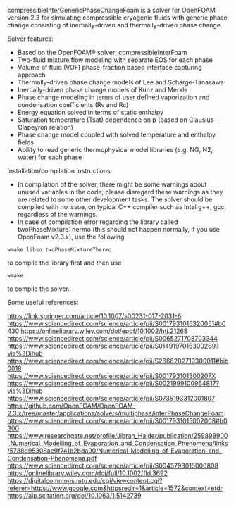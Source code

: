 compressibleInterGenericPhaseChangeFoam is a solver for OpenFOAM version 2.3 for simulating compressible cryogenic fluids with generic phase change consisting of inertially-driven and thermally-driven phase change.

Solver features:

- Based on the OpenFOAM® solver: compressibleInterFoam 
- Two-fluid mixture flow modeling with separate EOS for each phase 
- Volume of fluid (VOF) phase-fraction based interface capturing approach
- Thermally-driven phase change models of Lee and Scharge-Tanasawa
- Inertially-driven phase change models of Kunz and Merkle 
- Phase change modeling in terms of user defined vaporization and condensation coefficients (Rv and Rc)
- Energy equation solved in terms of static enthalpy 
- Saturation temperature (Tsat) dependence on p (based on Clausius–Clapeyron relation)
- Phase change model coupled with solved temperature and enthalpy fields 
- Ability to read generic thermophysical model libraries (e.g. NG, N2, water) for each phase


Installation/compilation instructions:

- In compilation of the solver, there might be some warnings about unused variables in the code; please disregard these warnings as they are related to some other development tasks. The solver should be compiled with no issue, on typical C++ compiler such as Intel g++, gcc, regardless of the warnings.  
- In case of compilation error regarding the library called twoPhaseMixtureThermo (this should not happen normally, if you use OpenFoam v2.3.x), use the following 

 ```wmake libso twoPhaseMixtureThermo```
 
to compile the library first and then use

```wmake```

to compile the solver. 


Some useful references:

https://link.springer.com/article/10.1007/s00231-017-2031-6
https://www.sciencedirect.com/science/article/pii/S0017931016320051#b0430
https://onlinelibrary.wiley.com/doi/epdf/10.1002/htj.21268
https://www.sciencedirect.com/science/article/pii/S0065271708703344 
https://www.sciencedirect.com/science/article/pii/S0149197016300269?via%3Dihub
https://www.sciencedirect.com/science/article/pii/S2666202719300011#bib0018
https://www.sciencedirect.com/science/article/pii/S001793101300207X
https://www.sciencedirect.com/science/article/pii/S0021999100964817?via%3Dihub
https://www.sciencedirect.com/science/article/pii/S0735193312001807
https://github.com/OpenFOAM/OpenFOAM-2.3.x/tree/master/applications/solvers/multiphase/interPhaseChangeFoam
https://www.sciencedirect.com/science/article/pii/S0017931015002008#b0300
https://www.researchgate.net/profile/Jibran_Haider/publication/259898900_Numerical_Modelling_of_Evaporation_and_Condensation_Phenomena/links/5738d95308ae9f741b2bda90/Numerical-Modelling-of-Evaporation-and-Condensation-Phenomena.pdf
https://www.sciencedirect.com/science/article/pii/S0045793015000808
https://onlinelibrary.wiley.com/doi/full/10.1002/fld.3692
https://digitalcommons.mtu.edu/cgi/viewcontent.cgi?referer=https://www.google.com&httpsredir=1&article=1572&context=etdr
https://aip.scitation.org/doi/10.1063/1.5142739
